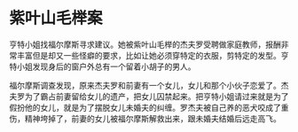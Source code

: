 # 紫叶山毛榉案

亨特小姐找福尔摩斯寻求建议。她被紫叶山毛榉的杰夫罗受聘做家庭教师，报酬非常丰富但是却又一些怪癖的要求，比如让她必须穿特定的衣服，剪特定的发型。亨特小姐发现身后的窗户外总有一个留着小胡子的男人。

福尔摩斯调查发现，原来杰夫罗和前妻有一个女儿，女儿和那个小伙子恋爱了。杰夫罗为了霸占前妻留给女儿的遗产，把女儿囚禁起来。把亨特小姐请过来就是为了假扮他的女儿，就是为了摆脱女儿未婚夫的纠缠。罗杰夫被自己养的恶犬咬成了重伤，精神垮掉了，前妻的女儿被福尔摩斯解救出来，跟未婚夫结婚后远走高飞。